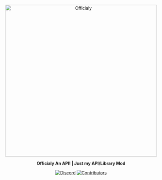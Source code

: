 <p align="center">
    <img src="insert png link here" width="500" alt="Officialy">
</p>  

<p align="center">
	<strong>  
		Officialy An API! | Just my API/Library Mod
	</strong>  
</p>  

<p align="center">  
    <a href="Officialy Modding"><img src="https://img.shields.io/discord/729071741925851246.svg?style=for-the-badge&logo=discord&logoColor=white" alt="Discord"/></a>  
    <a href="https://github.com/OfficialyMax/OfficialyAnAPI/graphs/contributors"><img src="https://img.shields.io/github/contributors/OfficialyMax/OfficialyAnAPI.svg?style=for-the-badge&logo=github" alt="Contributors"/></a>  
</p>
